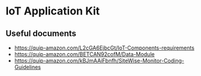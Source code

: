 # IoT Application Kit

## Useful documents

- https://quip-amazon.com/L2cGA6EjbcGt/IoT-Components-requirements
- https://quip-amazon.com/BETCAN92cofM/Data-Module
- https://quip-amazon.com/kBJmAAiFbnfh/SiteWise-Monitor-Coding-Guidelines